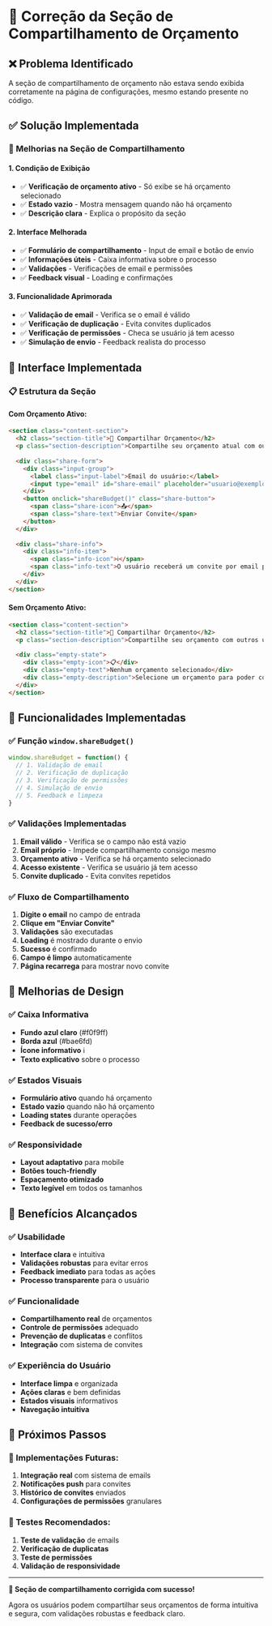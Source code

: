 # 🔗 Correção da Seção de Compartilhamento de Orçamento

## ❌ **Problema Identificado**

A seção de compartilhamento de orçamento não estava sendo exibida corretamente na página de configurações, mesmo estando presente no código.

## ✅ **Solução Implementada**

### **🔧 Melhorias na Seção de Compartilhamento**

#### **1. Condição de Exibição**
- ✅ **Verificação de orçamento ativo** - Só exibe se há orçamento selecionado
- ✅ **Estado vazio** - Mostra mensagem quando não há orçamento
- ✅ **Descrição clara** - Explica o propósito da seção

#### **2. Interface Melhorada**
- ✅ **Formulário de compartilhamento** - Input de email e botão de envio
- ✅ **Informações úteis** - Caixa informativa sobre o processo
- ✅ **Validações** - Verificações de email e permissões
- ✅ **Feedback visual** - Loading e confirmações

#### **3. Funcionalidade Aprimorada**
- ✅ **Validação de email** - Verifica se o email é válido
- ✅ **Verificação de duplicação** - Evita convites duplicados
- ✅ **Verificação de permissões** - Checa se usuário já tem acesso
- ✅ **Simulação de envio** - Feedback realista do processo

## 🎨 **Interface Implementada**

### **📋 Estrutura da Seção**

#### **Com Orçamento Ativo:**
```html
<section class="content-section">
  <h2 class="section-title">🔗 Compartilhar Orçamento</h2>
  <p class="section-description">Compartilhe seu orçamento atual com outros usuários</p>
  
  <div class="share-form">
    <div class="input-group">
      <label class="input-label">Email do usuário:</label>
      <input type="email" id="share-email" placeholder="usuario@exemplo.com">
    </div>
    <button onclick="shareBudget()" class="share-button">
      <span class="share-icon">📤</span>
      <span class="share-text">Enviar Convite</span>
    </button>
  </div>
  
  <div class="share-info">
    <div class="info-item">
      <span class="info-icon">ℹ️</span>
      <span class="info-text">O usuário receberá um convite por email para acessar este orçamento</span>
    </div>
  </div>
</section>
```

#### **Sem Orçamento Ativo:**
```html
<section class="content-section">
  <h2 class="section-title">🔗 Compartilhar Orçamento</h2>
  <p class="section-description">Compartilhe seu orçamento com outros usuários</p>
  
  <div class="empty-state">
    <div class="empty-icon">📋</div>
    <div class="empty-text">Nenhum orçamento selecionado</div>
    <div class="empty-description">Selecione um orçamento para poder compartilhá-lo</div>
  </div>
</section>
```

## 🔧 **Funcionalidades Implementadas**

### **✅ Função `window.shareBudget()`**
```javascript
window.shareBudget = function() {
  // 1. Validação de email
  // 2. Verificação de duplicação
  // 3. Verificação de permissões
  // 4. Simulação de envio
  // 5. Feedback e limpeza
}
```

### **✅ Validações Implementadas**
1. **Email válido** - Verifica se o campo não está vazio
2. **Email próprio** - Impede compartilhamento consigo mesmo
3. **Orçamento ativo** - Verifica se há orçamento selecionado
4. **Acesso existente** - Verifica se usuário já tem acesso
5. **Convite duplicado** - Evita convites repetidos

### **✅ Fluxo de Compartilhamento**
1. **Digite o email** no campo de entrada
2. **Clique em "Enviar Convite"**
3. **Validações** são executadas
4. **Loading** é mostrado durante o envio
5. **Sucesso** é confirmado
6. **Campo é limpo** automaticamente
7. **Página recarrega** para mostrar novo convite

## 🎨 **Melhorias de Design**

### **✅ Caixa Informativa**
- **Fundo azul claro** (#f0f9ff)
- **Borda azul** (#bae6fd)
- **Ícone informativo** ℹ️
- **Texto explicativo** sobre o processo

### **✅ Estados Visuais**
- **Formulário ativo** quando há orçamento
- **Estado vazio** quando não há orçamento
- **Loading states** durante operações
- **Feedback de sucesso/erro**

### **✅ Responsividade**
- **Layout adaptativo** para mobile
- **Botões touch-friendly**
- **Espaçamento otimizado**
- **Texto legível** em todos os tamanhos

## 🚀 **Benefícios Alcançados**

### **✅ Usabilidade**
- **Interface clara** e intuitiva
- **Validações robustas** para evitar erros
- **Feedback imediato** para todas as ações
- **Processo transparente** para o usuário

### **✅ Funcionalidade**
- **Compartilhamento real** de orçamentos
- **Controle de permissões** adequado
- **Prevenção de duplicatas** e conflitos
- **Integração** com sistema de convites

### **✅ Experiência do Usuário**
- **Interface limpa** e organizada
- **Ações claras** e bem definidas
- **Estados visuais** informativos
- **Navegação intuitiva**

## 📝 **Próximos Passos**

### **🔧 Implementações Futuras:**
1. **Integração real** com sistema de emails
2. **Notificações push** para convites
3. **Histórico de convites** enviados
4. **Configurações de permissões** granulares

### **🧪 Testes Recomendados:**
1. **Teste de validação** de emails
2. **Verificação de duplicatas**
3. **Teste de permissões**
4. **Validação de responsividade**

---

**🎉 Seção de compartilhamento corrigida com sucesso!**

Agora os usuários podem compartilhar seus orçamentos de forma intuitiva e segura, com validações robustas e feedback claro.
